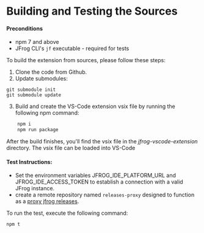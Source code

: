 # Building and Testing the Sources

#### Preconditions

* npm 7 and above
* JFrog CLI's `jf` executable - required for tests

To build the extension from sources, please follow these steps:

1. Clone the code from Github.
2. Update submodules:

```
git submodule init
git submodule update
```

3. Build and create the VS-Code extension vsix file by running the following npm command:

```bash
    npm i
    npm run package
```

After the build finishes, you'll find the vsix file in the _jfrog-vscode-extension_ directory. The vsix file can be loaded into VS-Code

####  Test Instructions:
* Set the environment variables JFROG_IDE_PLATFORM_URL and JFROG_IDE_ACCESS_TOKEN to establish a connection with a valid JFrog instance.
* create a remote repository named `releases-proxy` designed to function as a  [proxy jfrog releases](external-resource-repository).

To run the test, execute the following command:
```bash
npm t
```